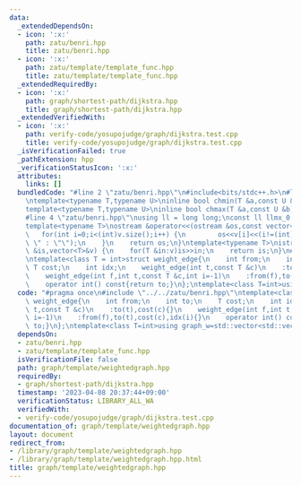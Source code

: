 ```yaml
---
data:
  _extendedDependsOn:
  - icon: ':x:'
    path: zatu/benri.hpp
    title: zatu/benri.hpp
  - icon: ':x:'
    path: zatu/template/template_func.hpp
    title: zatu/template/template_func.hpp
  _extendedRequiredBy:
  - icon: ':x:'
    path: graph/shortest-path/dijkstra.hpp
    title: graph/shortest-path/dijkstra.hpp
  _extendedVerifiedWith:
  - icon: ':x:'
    path: verify-code/yosupojudge/graph/dijkstra.test.cpp
    title: verify-code/yosupojudge/graph/dijkstra.test.cpp
  _isVerificationFailed: true
  _pathExtension: hpp
  _verificationStatusIcon: ':x:'
  attributes:
    links: []
  bundledCode: "#line 2 \"zatu/benri.hpp\"\n#include<bits/stdc++.h>\n#line 3 \"zatu/template/template_func.hpp\"\
    \ntemplate<typename T,typename U>\ninline bool chmin(T &a,const U &b){return (a>b?a=b,true:false);}\n\
    template<typename T,typename U>\ninline bool chmax(T &a,const U &b){return (a<b?a=b,true:false);}\n\
    #line 4 \"zatu/benri.hpp\"\nusing ll = long long;\nconst ll llmx_0 = 1152921504606846976;\n\
    template<typename T>\nostream &operator<<(ostream &os,const vector<T>&v) {\n \
    \   for(int i=0;i<(int)v.size();i++) {\n        os<<v[i]<<(i!=(int)v.size()-1?\"\
    \ \" : \"\");\n    }\n    return os;\n}\ntemplate<typename T>\nistream &operator>>(istream\
    \ &is,vector<T>&v) {\n    for(T &in:v)is>>in;\n    return is;\n}\n#line 3 \"graph/template/weightedgraph.hpp\"\
    \ntemplate<class T = int>struct weight_edge{\n    int from;\n    int to;\n   \
    \ T cost;\n    int idx;\n    weight_edge(int t,const T &c)\n    :to(t),cost(c){}\n\
    \    weight_edge(int f,int t,const T &c,int i=-1)\n    :from(f),to(t),cost(c),idx(i){}\n\
    \    operator int() const{return to;}\n};\ntemplate<class T=int>using graph_w=std::vector<std::vector<weight_edge<T>>>;\n"
  code: "#pragma once\n#include \"../../zatu/benri.hpp\"\ntemplate<class T = int>struct\
    \ weight_edge{\n    int from;\n    int to;\n    T cost;\n    int idx;\n    weight_edge(int\
    \ t,const T &c)\n    :to(t),cost(c){}\n    weight_edge(int f,int t,const T &c,int\
    \ i=-1)\n    :from(f),to(t),cost(c),idx(i){}\n    operator int() const{return\
    \ to;}\n};\ntemplate<class T=int>using graph_w=std::vector<std::vector<weight_edge<T>>>;"
  dependsOn:
  - zatu/benri.hpp
  - zatu/template/template_func.hpp
  isVerificationFile: false
  path: graph/template/weightedgraph.hpp
  requiredBy:
  - graph/shortest-path/dijkstra.hpp
  timestamp: '2023-04-08 20:37:44+09:00'
  verificationStatus: LIBRARY_ALL_WA
  verifiedWith:
  - verify-code/yosupojudge/graph/dijkstra.test.cpp
documentation_of: graph/template/weightedgraph.hpp
layout: document
redirect_from:
- /library/graph/template/weightedgraph.hpp
- /library/graph/template/weightedgraph.hpp.html
title: graph/template/weightedgraph.hpp
---
```

